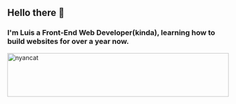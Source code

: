 ## Hello there 👋
  ### I'm Luis a Front-End Web Developer(kinda), learning how to build websites for over a year now.   
<img src="http://tumboy.tumblr.com/post/10052361836" width="100%" height="100px" alt="nyancat" />  
  


<!--
**lewsea/lewsea** is a ✨ _special_ ✨ repository because its `README.md` (this file) appears on your GitHub profile.

Here are some ideas to get you started:
- 🔭 I’m currently working on FrontEnd Mentor and FreeCodeCamp Challenges.
- 🌱 I’m currently learning ...
- 👯 I’m looking to collaborate on ...
- 🤔 I’m looking for help with ...
- 💬 Ask me about ...
- 📫 How to reach me: ...
- 😄 Pronouns: ...
-  ...
-->
